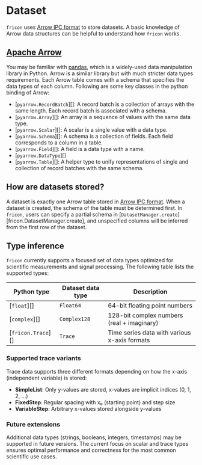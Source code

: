 # Dataset

`fricon` uses [Arrow IPC format] to store datasets. A basic knowledge of Arrow
data structures can be helpful to understand how `fricon` works.

## [Apache Arrow](https://arrow.apache.org/docs/index.html)

You may be familiar with [pandas](https://pandas.pydata.org/), which is a
widely-used data manipulation library in Python. Arrow is a similar library
but with much stricter data types requirements. Each Arrow table comes with a
schema that specifies the data types of each column. Following are some key
classes in the python binding of Arrow:

- [`pyarrow.RecordBatch`][]: A record batch is a collection of arrays with the
  same length. Each record batch is associated with a schema.
- [`pyarrow.Array`][]: An array is a sequence of values with the same data
  type.
- [`pyarrow.Scalar`][]: A scalar is a single value with a data type.
- [`pyarrow.Schema`][]: A schema is a collection of fields. Each field
  corresponds to a column in a table.
- [`pyarrow.Field`][]: A field is a data type with a name.
- [`pyarrow.DataType`][]
- [`pyarrow.Table`][]: A helper type to unify representations of single and
  collection of record batches with the same schema.

## How are datasets stored?

A dataset is exactly one Arrow table stored in [Arrow IPC format]. When a dataset
is created, the schema of the table must be determined first. In `fricon`,
users can specify a partial schema in
[`DatasetManager.create`][fricon.DatasetManager.create], and unspecified
columns will be inferred from the first row of the dataset.

## Type inference

`fricon` currently supports a focused set of data types optimized for scientific measurements and signal processing. The following table lists the supported types:

| Python type        | Dataset data type | Description                                  |
| ------------------ | ----------------- | -------------------------------------------- |
| [`float`][]        | `Float64`         | 64-bit floating point numbers                |
| [`complex`][]      | `Complex128`      | 128-bit complex numbers (real + imaginary)   |
| [`fricon.Trace`][] | `Trace`           | Time series data with various x-axis formats |

### Supported trace variants

Trace data supports three different formats depending on how the x-axis (independent variable) is stored:

- **SimpleList**: Only y-values are stored, x-values are implicit indices (0, 1, 2, ...)
- **FixedStep**: Regular spacing with x₀ (starting point) and step size
- **VariableStep**: Arbitrary x-values stored alongside y-values

### Future extensions

Additional data types (strings, booleans, integers, timestamps) may be supported in future versions. The current focus on scalar and trace types ensures optimal performance and correctness for the most common scientific use cases.

<!-- TODO: `pyarrow` and `polars` tips -->

[Arrow IPC format]: https://arrow.apache.org/docs/format/Columnar.html#serialization-and-interprocess-communication-ipc

